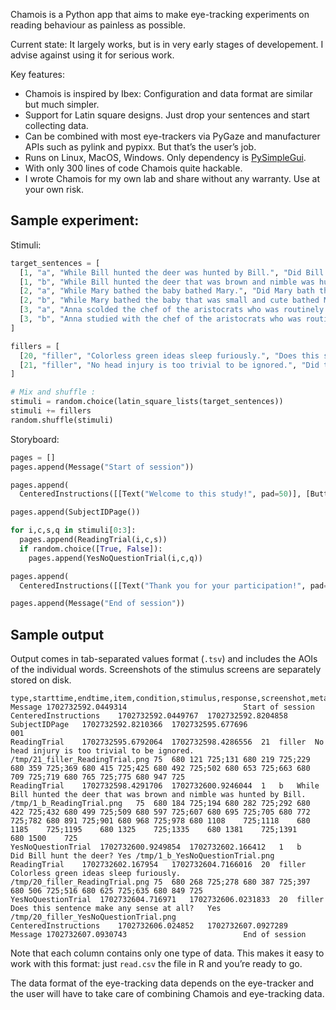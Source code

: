 
Chamois is a Python app that aims to make eye-tracking experiments on reading behaviour as painless as possible.

Current state: It largely works, but is in very early stages of developement.  I advise against using it for serious work.

Key features:
- Chamois is inspired by Ibex: Configuration and data format are similar but much simpler.
- Support for Latin square designs.  Just drop your sentences and start collecting data.
- Can be combined with most eye-trackers via PyGaze and manufacturer APIs such as pylink and pypixx.  But that’s the user’s job.
- Runs on Linux, MacOS, Windows.  Only dependency is [PySimpleGui](https://www.pysimplegui.org).
- With only 300 lines of code Chamois quite hackable.
- I wrote Chamois for my own lab and share without any warranty.  Use at your own risk.

## Sample experiment:

Stimuli:

``` python
target_sentences = [
  [1, "a", "While Bill hunted the deer was hunted by Bill.", "Did Bill hunt the deer?"],
  [1, "b", "While Bill hunted the deer that was brown and nimble was hunted by Bill.", "Did Bill hunt the deer?"],
  [2, "a", "While Mary bathed the baby bathed Mary.", "Did Mary bath the baby?"],
  [2, "b", "While Mary bathed the baby that was small and cute bathed Mary.", "Did Mary bath the baby?"],
  [3, "a", "Anna scolded the chef of the aristocrats who was routinely letting food go to waste.", "Did food go to waste?"],
  [3, "b", "Anna studied with the chef of the aristocrats who was routinely letting food go to waste.", "Did food go to waste?"],
]

fillers = [
  [20, "filler", "Colorless green ideas sleep furiously.", "Does this sentence make any sense at all?"],
  [21, "filler", "No head injury is too trivial to be ignored.", "Did that sentence make your brain hurt?"],
]

# Mix and shuffle :
stimuli = random.choice(latin_square_lists(target_sentences))
stimuli += fillers
random.shuffle(stimuli)
```

Storyboard:

``` python
pages = []
pages.append(Message("Start of session"))

pages.append(
  CenteredInstructions([[Text("Welcome to this study!", pad=50)], [Button("Continue")]]))

pages.append(SubjectIDPage())

for i,c,s,q in stimuli[0:3]:
  pages.append(ReadingTrial(i,c,s))
  if random.choice([True, False]):
    pages.append(YesNoQuestionTrial(i,c,q))

pages.append(
  CenteredInstructions([[Text("Thank you for your participation!", pad=50)], [Exit()]]))

pages.append(Message("End of session"))
```

## Sample output

Output comes in tab-separated values format (`.tsv`) and includes the AOIs of the individual words.  Screenshots of the stimulus screens are separately stored on disk.

``` 
type,starttime,endtime,item,condition,stimulus,response,screenshot,metadata
Message	1702732592.0449314							Start of session
CenteredInstructions	1702732592.0449767	1702732592.8204858						
SubjectIDPage	1702732592.8210366	1702732595.677696				001		
ReadingTrial	1702732595.6792064	1702732598.4286556	21	filler	No head injury is too trivial to be ignored.		/tmp/21_filler_ReadingTrial.png	75	680	121	725;131	680	219	725;229	680	359	725;369	680	415	725;425	680	492	725;502	680	653	725;663	680	709	725;719	680	765	725;775	680	947	725
ReadingTrial	1702732598.4291706	1702732600.9246044	1	b	While Bill hunted the deer that was brown and nimble was hunted by Bill.		/tmp/1_b_ReadingTrial.png	75	680	184	725;194	680	282	725;292	680	422	725;432	680	499	725;509	680	597	725;607	680	695	725;705	680	772	725;782	680	891	725;901	680	968	725;978	680	1108	725;1118	680	1185	725;1195	680	1325	725;1335	680	1381	725;1391	680	1500	725
YesNoQuestionTrial	1702732600.9249854	1702732602.166412	1	b	Did Bill hunt the deer?	Yes	/tmp/1_b_YesNoQuestionTrial.png	
ReadingTrial	1702732602.167954	1702732604.7166016	20	filler	Colorless green ideas sleep furiously.		/tmp/20_filler_ReadingTrial.png	75	680	268	725;278	680	387	725;397	680	506	725;516	680	625	725;635	680	849	725
YesNoQuestionTrial	1702732604.716971	1702732606.0231833	20	filler	Does this sentence make any sense at all?	Yes	/tmp/20_filler_YesNoQuestionTrial.png	
CenteredInstructions	1702732606.024852	1702732607.0927289						
Message	1702732607.0930743							End of session
``` 

Note that each column contains only one type of data.  This makes it easy to work with this format: just `read.csv` the file in R and you’re ready to go.

The data format of the eye-tracking data depends on the eye-tracker and the user will have to take care of combining Chamois and eye-tracking data.
